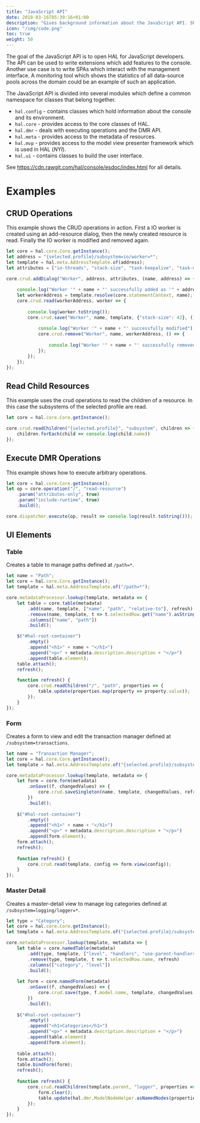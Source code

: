 ```yaml
---
title: "JavaScript API"
date: 2018-03-16T05:39:16+01:00
description: "Gives background information about the JavaScript API. Shows sample code and describes what you can do with the API."
icon: "/img/code.png"
toc: true
weight: 50
---
```

The goal of the JavaScript API is to open HAL for JavaScript developers. The API can be used to write extensions which add features to the console. Another use case is to write SPAs which interact with the management interface. A monitoring tool which shows the statistics of all data-source pools across the domain could be an example of such an application.

The JavaScript API is divided into several modules which define a common namespace for classes that belong together. 

- `hal.config` - contains classes which hold information about the console and its environment.
- `hal.core` - provides access to the core classes of HAL.
- `hal.dmr` - deals with executing operations and the DMR API.
- `hal.meta` - provides access to the metadata of resources.
- `hal.mvp` - provides access to the model view presenter framework which is used in HAL (*NYI*).
- `hal.ui` - contains classes to build the user interface.

See https://cdn.rawgit.com/hal/console/esdoc/index.html for all details. 

# Examples

## CRUD Operations

This example shows the CRUD operations in action. First a IO worker is created using an add-resource dialog, then the newly created resource is read. Finally the IO worker is modified and removed again. 

```js
let core = hal.core.Core.getInstance();
let address = "{selected.profile}/subsystem=io/worker=*";
let template = hal.meta.AddressTemplate.of(address);
let attributes = ["io-threads", "stack-size", "task-keepalive", "task-max-threads"];

core.crud.addDialog("Worker", address, attributes, (name, address) => {
   
    console.log("Worker '" + name + "' successfully added as '" + address.toString() + "'"); 
    let workerAddress = template.resolve(core.statementContext, name);
    core.crud.read(workerAddress, worker => {
        
        console.log(worker.toString());
        core.crud.save("Worker", name, template, {"stack-size": 42}, () => {
            
            console.log("Worker '" + name + "' successfully modified"); 
            core.crud.remove("Worker", name, workerAddress, () => {
                
                console.log("Worker '" + name + "' successfully removed"); 
            });
        });
    });
});
```

## Read Child Resources

This example uses the crud operations to read the children of a resource. In this case the subsystems of the selected profile are read. 

```js
let core = hal.core.Core.getInstance();

core.crud.readChildren("{selected.profile}", "subsystem", children => {
    children.forEach(child => console.log(child.name))
});
```

## Execute DMR Operations

This example shows how to execute arbitrary operations. 

```js
let core = hal.core.Core.getInstance();
let op = core.operation("/", "read-resource")
    .param("attributes-only", true)
    .param("include-runtime", true)
    .build();

core.dispatcher.execute(op, result => console.log(result.toString()));
```

## UI Elements

### Table

Creates a table to manage paths defined at `/path=*`.

```js
let name = "Path";
let core = hal.core.Core.getInstance();
let template = hal.meta.AddressTemplate.of("/path=*");

core.metadataProcessor.lookup(template, metadata => {
    let table = core.table(metadata)
        .add(name, template, ["name", "path", "relative-to"], refresh)
        .remove(name, template, t => t.selectedRow.get("name").asString(), refresh)
        .columns(["name", "path"])
        .build();

    $("#hal-root-container")
        .empty()
        .append("<h1>" + name + "</h1>")
        .append("<p>" + metadata.description.description + "</p>")
        .append(table.element);
    table.attach();
    refresh();

    function refresh() {
        core.crud.readChildren("/", "path", properties => {
            table.update(properties.map(property => property.value));
        });
    }
});
```

### Form

Creates a form to view and edit the transaction manager defined at `/subsystem=transactions`.

```js
let name = "Transaction Manager";
let core = hal.core.Core.getInstance();
let template = hal.meta.AddressTemplate.of("{selected.profile}/subsystem=transactions");

core.metadataProcessor.lookup(template, metadata => {
    let form = core.form(metadata)
        .onSave((f, changedValues) => {
            core.crud.saveSingleton(name, template, changedValues, refresh);
        })
        .build();
    
    $("#hal-root-container")
        .empty()
        .append("<h1>" + name + "</h1>")
        .append("<p>" + metadata.description.description + "</p>")
        .append(form.element);
    form.attach();
    refresh();
    
    function refresh() {
        core.crud.read(template, config => form.view(config));
    }
});
```

### Master Detail

Creates a master-detail view to manage log categories defined at `/subsystem=logging/logger=*`.

```js
let type = "Category";
let core = hal.core.Core.getInstance();
let template = hal.meta.AddressTemplate.of("{selected.profile}/subsystem=logging/logger=*");

core.metadataProcessor.lookup(template, metadata => {
    let table = core.namedTable(metadata)
        .add(type, template, ["level", "handlers", "use-parent-handlers"], refresh)
        .remove(type, template, t => t.selectedRow.name, refresh)
        .columns(["category", "level"])
        .build();
    
    let form = core.namedForm(metadata)
        .onSave((f, changedValues) => {
            core.crud.save(type, f.model.name, template, changedValues, refresh);
        })
        .build();
    
    $("#hal-root-container")
        .empty()
        .append("<h1>Categories</h1>")
        .append("<p>" + metadata.description.description + "</p>")
        .append(table.element)
        .append(form.element);
    
    table.attach();
    form.attach();
    table.bindForm(form);
    refresh();
    
    function refresh() {
        core.crud.readChildren(template.parent, "logger", properties => {
            form.clear();
            table.update(hal.dmr.ModelNodeHelper.asNamedNodes(properties));
        });
    }
});
```
